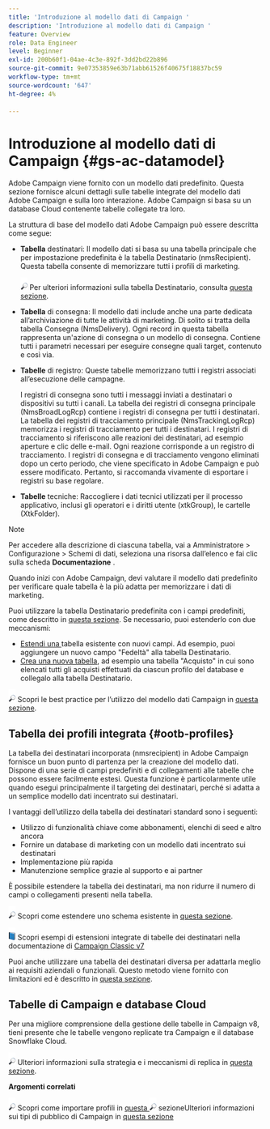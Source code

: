 ```yaml
---
title: 'Introduzione al modello dati di Campaign '
description: 'Introduzione al modello dati di Campaign '
feature: Overview
role: Data Engineer
level: Beginner
exl-id: 200b60f1-04ae-4c3e-892f-3dd2bd22b896
source-git-commit: 9e07353859e63b71abb61526f40675f18837bc59
workflow-type: tm+mt
source-wordcount: '647'
ht-degree: 4%

---
```


# Introduzione al modello dati di Campaign {#gs-ac-datamodel}

Adobe Campaign viene fornito con un modello dati predefinito. Questa sezione fornisce alcuni dettagli sulle tabelle integrate del modello dati Adobe Campaign e sulla loro interazione. Adobe Campaign si basa su un database Cloud contenente tabelle collegate tra loro.

La struttura di base del modello dati Adobe Campaign può essere descritta come segue:

* **Tabella** destinatari: Il modello dati si basa su una tabella principale che per impostazione predefinita è la tabella Destinatario (nmsRecipient). Questa tabella consente di memorizzare tutti i profili di marketing.

   ![](../assets/do-not-localize/glass.png) Per ulteriori informazioni sulla tabella Destinatario, consulta  [questa sezione](#ootb-profiles).

* **Tabella** di consegna: Il modello dati include anche una parte dedicata all’archiviazione di tutte le attività di marketing. Di solito si tratta della tabella Consegna (NmsDelivery). Ogni record in questa tabella rappresenta un&#39;azione di consegna o un modello di consegna. Contiene tutti i parametri necessari per eseguire consegne quali target, contenuto e così via.

* **Tabelle** di registro: Queste tabelle memorizzano tutti i registri associati all’esecuzione delle campagne.

   I registri di consegna sono tutti i messaggi inviati a destinatari o dispositivi su tutti i canali. La tabella dei registri di consegna principale (NmsBroadLogRcp) contiene i registri di consegna per tutti i destinatari.
La tabella dei registri di tracciamento principale (NmsTrackingLogRcp) memorizza i registri di tracciamento per tutti i destinatari. I registri di tracciamento si riferiscono alle reazioni dei destinatari, ad esempio aperture e clic delle e-mail. Ogni reazione corrisponde a un registro di tracciamento.
I registri di consegna e di tracciamento vengono eliminati dopo un certo periodo, che viene specificato in Adobe Campaign e può essere modificato. Pertanto, si raccomanda vivamente di esportare i registri su base regolare.

* **Tabelle** tecniche: Raccogliere i dati tecnici utilizzati per il processo applicativo, inclusi gli operatori e i diritti utente (xtkGroup), le cartelle (XtkFolder).

>[!NOTE]
>
>Per accedere alla descrizione di ciascuna tabella, vai a Amministratore > Configurazione > Schemi di dati, seleziona una risorsa dall’elenco e fai clic sulla scheda **Documentazione** .

Quando inizi con Adobe Campaign, devi valutare il modello dati predefinito per verificare quale tabella è la più adatta per memorizzare i dati di marketing.

Puoi utilizzare la tabella Destinatario predefinita con i campi predefiniti, come descritto in [questa sezione](#ootb-profiles). Se necessario, puoi estenderlo con due meccanismi:

* [Estendi una ](extend-schema.md) tabella esistente con nuovi campi. Ad esempio, puoi aggiungere un nuovo campo &quot;Fedeltà&quot; alla tabella Destinatario.
* [Crea una nuova tabella](create-schema.md), ad esempio una tabella &quot;Acquisto&quot; in cui sono elencati tutti gli acquisti effettuati da ciascun profilo del database e collegalo alla tabella Destinatario.

![](../assets/do-not-localize/glass.png) Scopri le best practice per l’utilizzo del modello dati Campaign in  [questa sezione](datamodel-best-practices.md).

## Tabella dei profili integrata {#ootb-profiles}

La tabella dei destinatari incorporata (nmsrecipient) in Adobe Campaign fornisce un buon punto di partenza per la creazione del modello dati. Dispone di una serie di campi predefiniti e di collegamenti alle tabelle che possono essere facilmente estesi. Questa funzione è particolarmente utile quando esegui principalmente il targeting dei destinatari, perché si adatta a un semplice modello dati incentrato sui destinatari.

I vantaggi dell’utilizzo della tabella dei destinatari standard sono i seguenti:

* Utilizzo di funzionalità chiave come abbonamenti, elenchi di seed e altro ancora
* Fornire un database di marketing con un modello dati incentrato sui destinatari
* Implementazione più rapida
* Manutenzione semplice grazie al supporto e ai partner

È possibile estendere la tabella dei destinatari, ma non ridurre il numero di campi o collegamenti presenti nella tabella.

![](../assets/do-not-localize/glass.png) Scopri come estendere uno schema esistente in  [questa sezione](extend-schema.md).

![](../assets/do-not-localize/book.png) Scopri esempi di estensioni integrate di tabelle dei destinatari nella documentazione di  [Campaign Classic v7](https://experienceleague.adobe.com/docs/campaign-classic/using/configuring-campaign-classic/editing-schemas/examples-of-schemas-edition.html?lang=en#extending-a-table)

Puoi anche utilizzare una tabella dei destinatari diversa per adattarla meglio ai requisiti aziendali o funzionali. Questo metodo viene fornito con limitazioni ed è descritto in [questa sezione](custom-recipient.md).

## Tabelle di Campaign e database Cloud

Per una migliore comprensione della gestione delle tabelle in Campaign v8, tieni presente che le tabelle vengono replicate tra Campaign e il database Snowflake Cloud.

![](../assets/do-not-localize/glass.png) Ulteriori informazioni sulla strategia e i meccanismi di replica in  [questa sezione](../config/replication.md).

**Argomenti correlati**

![](../assets/do-not-localize/glass.png) Scopri come importare profili in  [questa ](../start/import.md)
![](../assets/do-not-localize/glass.png) sezioneUlteriori informazioni sui tipi di pubblico di Campaign in  [questa sezione](../start/audiences.md)
